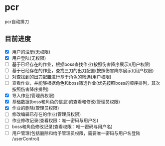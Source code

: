 # pcr
pcr自动排刀
## 目前进度
- [x]  用户的注册(无权限)
- [x]  用户登陆(无权限)
- [ ]  基于已经存在的作业，根据boss查找作业(按照伤害降序展示)(用户权限)
- [ ]  基于已经存在的作业，查找三刀的出刀配置(按照伤害降序展示)(用户权限)
- [ ]  对查找到的出刀配置进行基于角色的筛选(用户权限)
- [ ]  查看作业，并能够根据角色和boss筛选作业(优先按照boss的顺序排列，其次按照伤害降序排列)
- [x]  导入作业(管理员权限)
- [x]  基础数据(boss和角色的信息)的查看和修改(管理员权限)
- [x]  作业的删除(管理员权限)
- [ ]  修改编辑已存在的作业(管理员权限)
- [ ]  作业修改记录(查看权限：唯一密码与用户名)
- [ ]  boss和角色修改记录(查看权限：唯一密码与用户名)
- [ ]  用户管理(包括删除和给予管理员权限，需要唯一密码与用户名登陆 /userControl)
